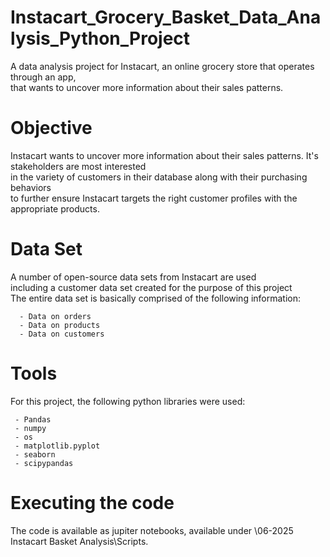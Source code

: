 # Instacart_Grocery_Basket_Data_Analysis_Python_Project
A data analysis project for Instacart, an online grocery store that operates through an app,  
that wants to uncover more information about their sales patterns.
# Objective
Instacart wants to uncover more information about their sales patterns. It's stakeholders are most interested  
in the variety of customers in their database along with their purchasing behaviors  
to further ensure Instacart targets the right customer profiles with the appropriate products.
# Data Set
 A number of open-source data sets from Instacart are used  
 including a customer data set created for the purpose of this project  
 The entire data set is basically comprised of the following information:  
 
      - Data on orders
      - Data on products
      - Data on customers

# Tools
For this project, the following python libraries were used:

     - Pandas
     - numpy
     - os
     - matplotlib.pyplot
     - seaborn
     - scipypandas

# Executing the code
The code is available as jupiter notebooks, available under \06-2025 Instacart Basket Analysis\Scripts.  

